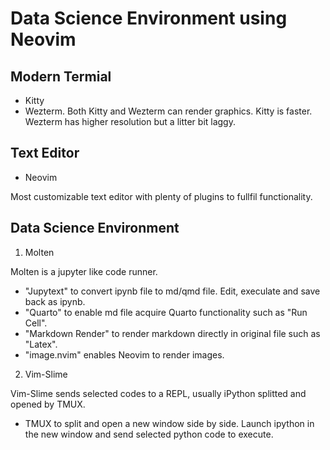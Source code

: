 # Data Science Environment using Neovim

## Modern Termial

- Kitty
- Wezterm.
  Both Kitty and Wezterm can render graphics. Kitty is faster. Wezterm has higher resolution but a litter bit laggy.

## Text Editor

- Neovim

Most customizable text editor with plenty of plugins to fullfil functionality.

## Data Science Environment

1. Molten

Molten is a jupyter like code runner.

- "Jupytext" to convert ipynb file to md/qmd file. Edit, execulate and save back as ipynb.
- "Quarto" to enable md file acquire Quarto functionality such as "Run Cell".
- "Markdown Render" to render markdown directly in original file such as "Latex".
- "image.nvim" enables Neovim to render images.

2. Vim-Slime

Vim-Slime sends selected codes to a REPL, usually iPython splitted and opened by TMUX.

- TMUX to split and open a new window side by side. Launch ipython in the new window and send selected python code to execute.
